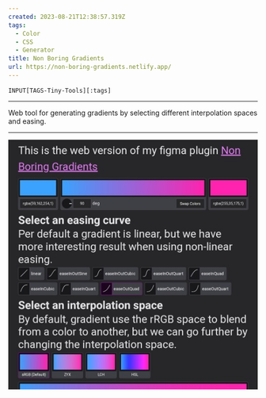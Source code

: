 ```yaml
---
created: 2023-08-21T12:38:57.319Z
tags: 
  - Color
  - CSS
  - Generator
title: Non Boring Gradients
url: https://non-boring-gradients.netlify.app/
---
```

```meta-bind
INPUT[TAGS-Tiny-Tools][:tags]
```

___
Web tool for generating gradients by selecting different interpolation spaces and easing.
___

![](_attachments/non-boring-gradients.jpg)
